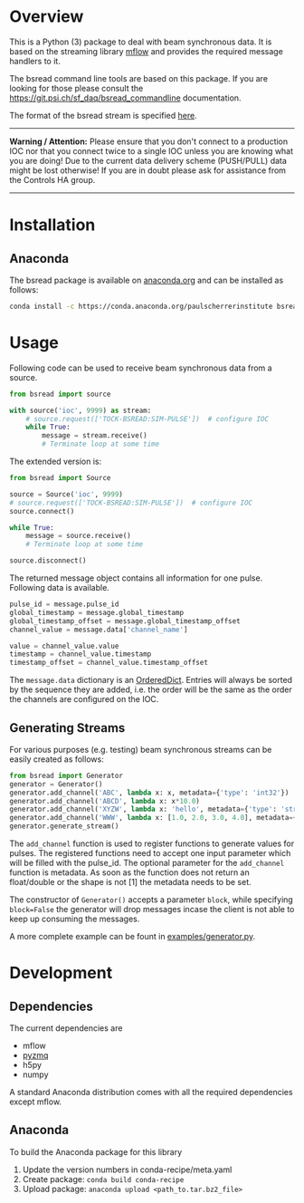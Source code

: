 # Overview
This is a Python (3) package to deal with beam synchronous data. It is based on the streaming library [mflow](https://github.com/datastreaming/mflow) and provides the required message handlers to it.

The bsread command line tools are based on this package. If you are looking for those please consult the https://git.psi.ch/sf_daq/bsread_commandline documentation.

The format of the bsread stream is specified [here](https://docs.google.com/document/d/1BynCjz5Ax-onDW0y8PVQnYmSssb6fAyHkdDl1zh21yY/edit#heading=h.ugxijco36cap).

----

__Warning / Attention:__ Please ensure that you don't connect to a production IOC nor that you connect twice to a single IOC unless you are knowing what you are doing! Due to the current data delivery scheme (PUSH/PULL) data might be lost otherwise! If you are in doubt please ask for assistance from the Controls HA group.

----

# Installation

## Anaconda

The bsread package is available on [anaconda.org](https://anaconda.org/paulscherrerinstitute/bsread) and can be installed as follows:

```bash
conda install -c https://conda.anaconda.org/paulscherrerinstitute bsread
```

# Usage

Following code can be used to receive beam synchronous data from a source.

```python
from bsread import source

with source('ioc', 9999) as stream:
    # source.request(['TOCK-BSREAD:SIM-PULSE'])  # configure IOC
    while True:
        message = stream.receive()
        # Terminate loop at some time
```

The extended version is:

```python
from bsread import Source

source = Source('ioc', 9999)
# source.request(['TOCK-BSREAD:SIM-PULSE'])  # configure IOC
source.connect()

while True:
    message = source.receive()
    # Terminate loop at some time

source.disconnect()
```

The returned message object contains all information for one pulse. Following data is available.

```python
pulse_id = message.pulse_id
global_timestamp = message.global_timestamp
global_timestamp_offset = message.global_timestamp_offset
channel_value = message.data['channel_name']

value = channel_value.value
timestamp = channel_value.timestamp
timestamp_offset = channel_value.timestamp_offset
```

The `message.data` dictionary is an [OrderedDict](https://docs.python.org/2/library/collections.html#collections.OrderedDict). Entries will always be sorted by the sequence they are added, i.e. the order will be the same as the order the channels are configured on the IOC.


## Generating Streams
For various purposes (e.g. testing) beam synchronous streams can be easily created as follows:

```python
from bsread import Generator
generator = Generator()
generator.add_channel('ABC', lambda x: x, metadata={'type': 'int32'})
generator.add_channel('ABCD', lambda x: x*10.0)
generator.add_channel('XYZW', lambda x: 'hello', metadata={'type': 'string'})
generator.add_channel('WWW', lambda x: [1.0, 2.0, 3.0, 4.0], metadata={'type': 'float64', 'shape': [4]})
generator.generate_stream()
```

The `add_channel` function is used to register functions to generate values for pulses. The registered functions need to accept one input parameter which will be filled with the pulse_id. The optional parameter for the `add_channel` function is metadata. As soon as the function does not return an float/double or the shape is not [1] the metadata needs to be set.

The constructor of `Generator()` accepts a parameter `block`, while specifying `block=False` the generator will drop messages incase the client is not able to keep up consuming the messages.

A more complete example can be fount in [examples/generator.py](examples/generator.py).

# Development

## Dependencies

The current dependencies are
* mflow
* [pyzmq](http://zeromq.github.io/pyzmq/)
* h5py
* numpy

A standard Anaconda distribution comes with all the required dependencies except mflow.

## Anaconda
To build the Anaconda package for this library

1. Update the version numbers in conda-recipe/meta.yaml
2. Create package: `conda build conda-recipe`
3. Upload package: `anaconda upload <path_to.tar.bz2_file>`
